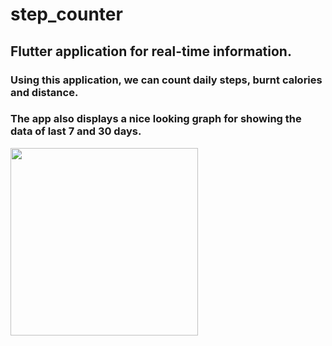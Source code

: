 # step_counter

## Flutter application for real-time information.

### Using this application, we can count daily steps, burnt calories and distance.

### The app also displays a nice looking graph for showing the data of last 7 and 30 days. 
<img src="flutey.gif" height="300em" />

